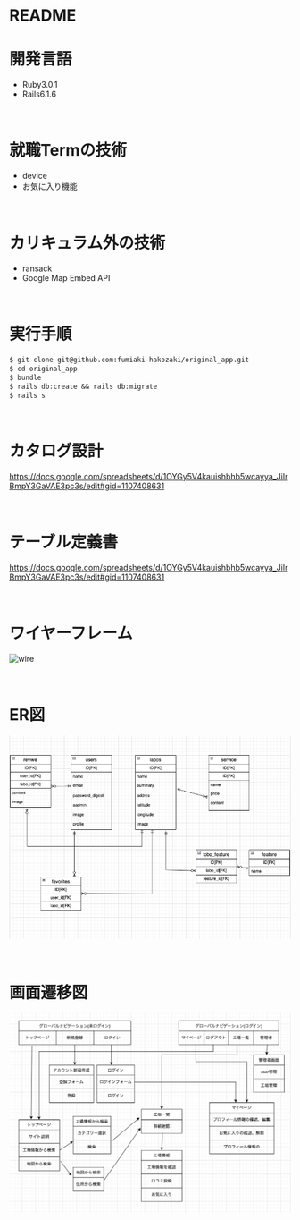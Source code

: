 # README

# 開発言語
* Ruby3.0.1
* Rails6.1.6

<br>

# 就職Termの技術

* device
* お気に入り機能



<br>

# カリキュラム外の技術
* ransack
* Google Map Embed API

<br>

# 実行手順
```
$ git clone git@github.com:fumiaki-hakozaki/original_app.git
$ cd original_app
$ bundle
$ rails db:create && rails db:migrate
$ rails s
```

<br>

# カタログ設計
https://docs.google.com/spreadsheets/d/1OYGy5V4kauishbhb5wcayya_JiIrBmpY3GaVAE3pc3s/edit#gid=1107408631

<br>

# テーブル定義書
https://docs.google.com/spreadsheets/d/1OYGy5V4kauishbhb5wcayya_JiIrBmpY3GaVAE3pc3s/edit#gid=1107408631

<br>

# ワイヤーフレーム
![wire](readme/wire_frame.png)

<br>

# ER図
![ER](readme/ER1.png)

<br>

# 画面遷移図
![Screen](readme/gamensenizu-1.png)
